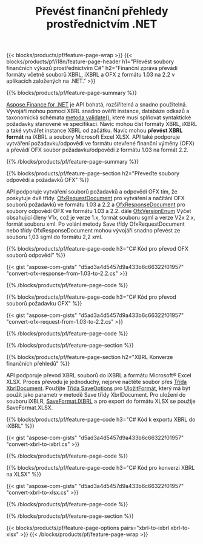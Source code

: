 ﻿---
title: Převést finanční přehledy prostřednictvím .NET
url: /cs/net/conversion/
description:  C# kód pro převod finančních zpráv ve formátech souborů XBRL, iXBRL(inline xbrl) a OFX prostřednictvím knihovny .NET.
---
{{< blocks/products/pf/feature-page-wrap >}}
{{< blocks/products/pf/i18n/feature-page-header h1="Převést soubory finančních výkazů prostřednictvím C#" h2="Finanční zpráva převádí formáty včetně souborů XBRL, iXBRL a OFX z formátu 1.03 na 2.2 v aplikacích založených na .NET." >}}

{{% blocks/products/pf/feature-page-summary %}}

[Aspose.Finance for .NET](https://products.aspose.com/finance/net/) je API bohatá, rozšiřitelná a snadno použitelná. Vývojáři mohou pomocí XBRL snadno ověřit instance, databáze odkazů a taxonomická schémata [metoda validate().](https://apireference.aspose.com/finance/net/aspose.finance.xbrl/xbrlinstance/methods/validate) které musí splňovat syntaktické požadavky stanovené ve specifikaci. Navíc mohou číst formáty XBRL, iXBRL a také vytvářet instance XBRL od začátku. Navíc mohou **převést XBRL formát** na iXBRL a soubory Microsoft Excel XLSX. API také podporuje vytváření požadavku/odpovědi ve formátu otevřené finanční výměny (OFX) a převádí OFX soubor požadavku/odpovědi z formátu 1.03 na formát 2.2.

{{% /blocks/products/pf/feature-page-summary %}}

{{% blocks/products/pf/feature-page-section h2="Převeďte soubory odpovědí a požadavků OFX" %}}

API podporuje vytváření souborů požadavků a odpovědí OFX tím, že poskytuje dvě třídy. [OfxRequestDocument](https://apireference.aspose.com/finance/net/aspose.finance.ofx/ofxrequestdocument) pro vytváření a načítání OFX souborů požadavků ve formátu 1.03 a 2.2 a [OfxResponseDocument](https://apireference.aspose.com/finance/net/aspose.finance.ofx/ofxresponsedocument) pro soubory odpovědí OFX ve formátu 1.03 a 2.2. dále [OfxVersionEnum](https://apireference.aspose.com/finance/net/aspose.finance.ofx/ofxversionenum) Výčet obsahující členy V1x, což je verze 1.x, formát souboru sgml a verze V2x 2.x, formát souboru xml. Po volání metody Save třídy OfxRequestDocument nebo třídy OfxResponseDocument mohou vývojáři snadno převést ze souboru 1,03 sgml do formátu 2,2 xml.


{{% blocks/products/pf/feature-page-code h3="C# Kód pro převod OFX souborů odpovědí" %}}

{{< gist "aspose-com-gists" "d5ad3a4d5457d9a433b6c66322f01957" "convert-ofx-response-from-1.03-to-2.2.cs" >}} 

{{% /blocks/products/pf/feature-page-code %}}

{{% blocks/products/pf/feature-page-code h3="C# Kód pro převod souborů požadavku OFX" %}}

{{< gist "aspose-com-gists" "d5ad3a4d5457d9a433b6c66322f01957" "convert-ofx-request-from-1.03-to-2.2.cs" >}} 

{{% /blocks/products/pf/feature-page-code %}}

{{% /blocks/products/pf/feature-page-section %}}

{{% blocks/products/pf/feature-page-section h2="XBRL Konverze finančních přehledů" %}}

API podporuje převod XBRL souborů do iXBRL a formátu Microsoft® Excel XLSX. Proces převodu je jednoduchý, nejprve načtěte soubor přes [Třída XbrlDocument](https://apireference.aspose.com/finance/net/aspose.finance.xbrl/xbrldocument). Použijte [Třída SaveOptions](https://apireference.aspose.com/finance/net/aspose.finance.xbrl/saveoptions) pro [UložitFormát](https://apireference.aspose.com/finance/net/aspose.finance.xbrl/saveoptions/properties/saveformat), který má být použit jako parametr v metodě Save třídy XbrlDocument. Pro uložení do souboru iXBLR, [SaveFormat.IXBRL](https://apireference.aspose.com/finance/net/aspose.finance.xbrl/saveformat) a pro export do formátu XLSX se použije SaveFormat.XLSX.

{{% blocks/products/pf/feature-page-code h3="C# Kód k exportu XBRL do iXBRL" %}}

{{< gist "aspose-com-gists" "d5ad3a4d5457d9a433b6c66322f01957" "convert-xbrl-to-ixbrl.cs" >}} 

{{% /blocks/products/pf/feature-page-code %}}

{{% blocks/products/pf/feature-page-code h3="C# Kód pro konverzi XBRL na XLSX" %}}

{{< gist "aspose-com-gists" "d5ad3a4d5457d9a433b6c66322f01957" "convert-xbrl-to-xlsx.cs" >}} 

{{% /blocks/products/pf/feature-page-code %}}

{{% /blocks/products/pf/feature-page-section %}}

{{< blocks/products/pf/feature-page-options pairs="xbrl-to-ixbrl xbrl-to-xlsx" >}}
{{< /blocks/products/pf/feature-page-wrap >}}